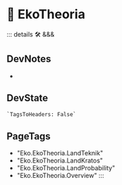 
# 🔷 <eko>EkoTheoria</eko>

::: details 🛠 <dev>&&&</dev>

## DevNotes

-

## DevState

```py
`TagsToHeaders: False`
```

<h2>PageTags</h2>

- "Eko.EkoTheoria.LandTeknik"
- "Eko.EkoTheoria.LandKratos"
- "Eko.EkoTheoria.LandProbability"
- "Eko.EkoTheoria.Overview"
:::

